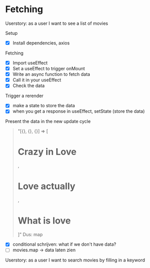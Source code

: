 # Fetching

Userstory: as a user I want to see a list of movies

Setup

- [x] Install dependencies, axios

Fetching

- [x] Import useEffect
- [x] Set a useEffect to trigger onMount
- [x] Write an async function to fetch data
- [x] Call it in your useEffect
- [x] Check the data

Trigger a rerender

- [x] make a state to store the data
- [x] when you get a response in useEffect, setState (store the data)

Present the data in the new update cycle

> "[{}, {}, {}] =>
> [<h1>Crazy in Love</h1>, <h1>Love actually</h1>, <h1>What is love</h1>]"
> Dus: map

- [x] conditional schrijven: what if we don't have data?
- [ ] movies.map -> data laten zien

Userstory: as a user I want to search movies by filling in a keyword
